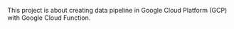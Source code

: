 This project is about creating data pipeline in Google Cloud Platform (GCP) with Google Cloud Function. 